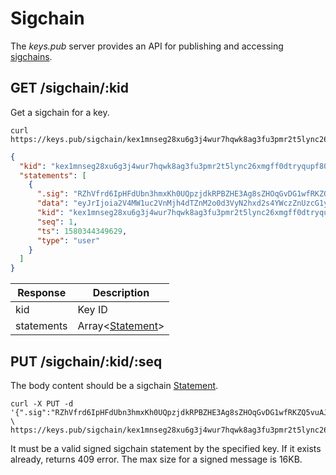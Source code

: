 # Sigchain

The _keys.pub_ server provides an API for publishing and accessing [sigchains](/docs/specs/sigchain.md).

## GET /sigchain/:kid

Get a sigchain for a key.

```shell
curl https://keys.pub/sigchain/kex1mnseg28xu6g3j4wur7hqwk8ag3fu3pmr2t5lync26xmgff0dtryqupf80c
```

```json
{
  "kid": "kex1mnseg28xu6g3j4wur7hqwk8ag3fu3pmr2t5lync26xmgff0dtryqupf80c",
  "statements": [
    {
      ".sig": "RZhVfrd6IpHFdUbn3hmxKh0UQpzjdkRPBZHE3Ag8sZHOqGvDG1wfRKZQ5vuAJDXQCuDoe6uGX1+xnk9qd8sPDw==",
      "data": "eyJrIjoia2V4MW1uc2VnMjh4dTZnM2o0d3VyN2hxd2s4YWczZnUzcG1yMnQ1bHluYzI2eG1nZmYwZHRyeXF1cGY4MGMiLCJuIjoiZ2FicmllbCIsInNxIjoxLCJzciI6ImdpdGh1YiIsInUiOiJodHRwczovL2dpc3QuZ2l0aHViLmNvbS9nYWJyaWVsL2NlZWEwZjNiNjc1YmFjMDM0MjU0NzI2OTIyNzNjZjUyIn0=",
      "kid": "kex1mnseg28xu6g3j4wur7hqwk8ag3fu3pmr2t5lync26xmgff0dtryqupf80c",
      "seq": 1,
      "ts": 1580344349629,
      "type": "user"
    }
  ]
}
```

| Response   | Description                                              |
| ---------- | -------------------------------------------------------- |
| kid        | Key ID                                                   |
| statements | Array&lt;[Statement](../specs/sigchain.md#statement)&gt; |

## PUT /sigchain/:kid/:seq

The body content should be a sigchain [Statement](../specs/sigchain.md#statement).

```shell
curl -X PUT -d '{".sig":"RZhVfrd6IpHFdUbn3hmxKh0UQpzjdkRPBZHE3Ag8sZHOqGvDG1wfRKZQ5vuAJDXQCuDoe6uGX1+xnk9qd8sPDw==","data":"eyJrIjoia2V4MW1uc2VnMjh4dTZnM2o0d3VyN2hxd2s4YWczZnUzcG1yMnQ1bHluYzI2eG1nZmYwZHRyeXF1cGY4MGMiLCJuIjoiZ2FicmllbCIsInNxIjoxLCJzciI6ImdpdGh1YiIsInUiOiJodHRwczovL2dpc3QuZ2l0aHViLmNvbS9nYWJyaWVsL2NlZWEwZjNiNjc1YmFjMDM0MjU0NzI2OTIyNzNjZjUyIn0=","kid":"kex1mnseg28xu6g3j4wur7hqwk8ag3fu3pmr2t5lync26xmgff0dtryqupf80c","seq":1,"ts":1580344349629,"type":"user"}' \
https://keys.pub/sigchain/kex1mnseg28xu6g3j4wur7hqwk8ag3fu3pmr2t5lync26xmgff0dtryqupf80c/1
```

It must be a valid signed sigchain statement by the specified key. If it exists already, returns 409 error.
The max size for a signed message is 16KB.

